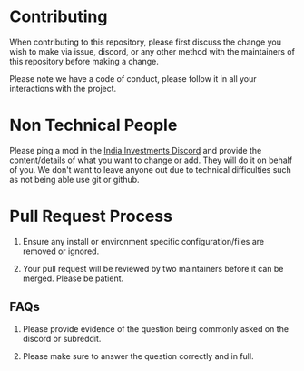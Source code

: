 # Contributing
When contributing to this repository, please first discuss the change you wish to make via issue, discord, or any other method with the maintainers of this repository before making a change.

Please note we have a code of conduct, please follow it in all your interactions with the project.

# Non Technical People

Please ping a mod in the [India Investments Discord](https://discord.gg/hqBNg4u) and provide the content/details of what you want to change or add. They will do it on behalf of you. We don't want to leave anyone out due to technical difficulties such as not being able use git or github.

# Pull Request Process

1. Ensure any install or environment specific configuration/files are removed or ignored.

2. Your pull request will be reviewed by two maintainers before it can be merged. Please be patient.

## FAQs

1. Please provide evidence of the question being commonly asked on the discord or subreddit. 

2. Please make sure to answer the question correctly and in full.